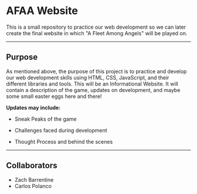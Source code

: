 # AFAA Website

This is a small repository to practice our web development so we can later create the final website in which "A Fleet Among Angels" will be played on.

---
## Purpose
As mentioned above, the purpose of this project is to practice and develop our web development skills using HTML, CSS, JavaScript, and their different libraries and tools. 
This will be an Informational Website. It will contain a description of the game, updates on development, and maybe some small easter eggs here and there!


**Updates may include:**

* Sneak Peaks of the game

* Challenges faced during development

* Thought Process and behind the scenes
---

## Collaborators
* Zach Barrentine
* Carlos Polanco
